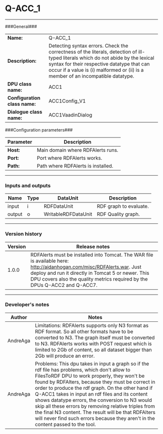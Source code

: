 # Q-ACC_1 #
----------

###General###

|                              |                                                               |
|------------------------------|---------------------------------------------------------------|
|**Name:**                     |Q-ACC_1 		                     					       |
|**Description:**              |Detecting syntax errors. Check the correctness of the literals, detection of ill-typed literals which do not abide by the lexical syntax for their respective datatype that can occur if a value is (i) malformed or (ii) is a member of an incompatible datatype. |
|**DPU class name:**           |ACC1     						                               |
|**Configuration class name:** |ACC1Config_V1                           		               |
|**Dialogue class name:**      |ACC1VaadinDialog 					                           |


###Configuration parameters###


|Parameter                        |Description                             |
|---------------------------------|----------------------------------------|
|**Host:**		                  |Main domain where RDFAlerts runs.  	   |
|**Port:**		                  |Port where RDFAlerts works.  	       |
|**Path:**			              |Path where RDFAlerts is installed.      |

***

### Inputs and outputs ###

|Name                |Type       |DataUnit                         |Description                          |
|--------------------|-----------|---------------------------------|-------------------------------------|
|input  	         |i      	 |RDFDataUnit  		               |RDF graph to evaluate.               |
|output 	         |o 	     |WritableRDFDataUnit              |RDF Quality graph.                   |

***

### Version history ###

|Version            |Release notes                                   |
|-------------------|------------------------------------------------|
|1.0.0              |RDFAlerts must be installed into Tomcat. The WAR file is available here: http://aidanhogan.com/misc/RDFAlerts.war. Just deploy and run it directly in Tomcat 5 or newer. This DPU covers also the quality metrics required by the DPUs Q-ACC2 and Q-ACC7.|

***

### Developer's notes ###

|Author            |Notes                 |
|------------------|----------------------|
|AndreAga          |Limitations: RDFAlerts supports only N3 format as RDF format. So all other formats have to be converted to N3. The graph itself must be converted to N3. RDFAlerts works with POST request which is limited to 2Gb of content, so all dataset bigger than 2Gb will produce an error. |
|AndreAga          |Problems: This dpu takes in input a graph so if the rdf file has problems, which don't allow to FilesToRDF DPU to work properly, they won't be found by RDFAlters, because they must be correct in order to produce the rdf graph. On the other hand if Q-ACC1 takes in input an rdf files and its content shows datatype errors, the conversion to N3 would skip all these errors by removing relative triples from the final N3 content. The result will be that RDFAlters will never find such errors because they aren't in the content passed to the tool.  |

